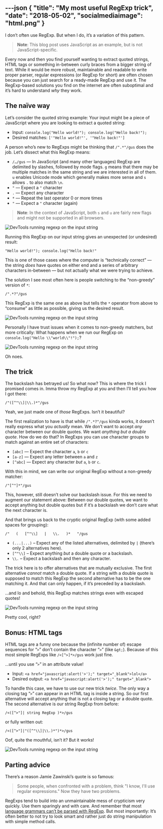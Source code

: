 ---json
{
  "title": "My most useful RegExp trick",
  "date": "2018-05-02",
  "socialmediaimage": "html.png"
}
---

I don’t often use RegExp. But when I do, it’s a variation of this pattern.

<!-- more -->

> **Note**: This blog post uses JavaScript as an example, but is not JavaScript-specific.

Every now and then you find yourself wanting to extract quoted strings, HTML tags or something in-between curly braces from a bigger string of text. While it would be more robust, maintainable and readable to write proper parser, regular expressions (or RegExp for short) are often chosen because you can just search for a ready-made RegExp and use it. The RegExp-based solutions you find on the internet are often suboptimal and it’s hard to understand _why_ they work.

## The naïve way
Let’s consider the quoted string example: Your input might be a piece of JavaScript where you are looking to extract a quoted string:

- Input: `console.log("Hello world!"); console.log("Hello back!");`
- Desired matches: `['"Hello world!"', '"Hello back!"']`

A person who’s new to RegExps might be thinking that `/".*"/gus` does the job. Let’s dissect what this RegExp means:

- `/…/gus` — In JavaScript (and many other languages) RegExp are delimited by slashes, followed by mode flags. `g` means that there may be multiple matches in the same string and we are interested in all of them. `u` enables Unicode mode which generally makes more sense and `s` allows `.` to also match `\n`.
- `"` — Expect a `"` character
- `.` — Expect any character
- `*` — Repeat the last operator 0 or more times
- `"` — Expect a `"` character (again)

> **Note**: In the context of JavaScript, both `s` and `u` are fairly new flags and might not be supported in all browsers.

![DevTools running regexp on the input string](wrong.png)

Running this RegExp on our input string gives an unexpected (or undesired) result:

```text
"Hello world!"); console.log("Hello back!"
```

This is one of those cases where the computer is “technically correct” — the string _does_ have quotes on either end and a series of arbitrary characters in-between — but not actually what we were trying to achieve.

The solution I see most often here is people switching to the “non-greedy” version of `*`:

```text
/".*?"/gus
```

This RegExp is the same one as above but tells the `*` operator from above to “consume” as little as possible, giving us the desired result.

![DevTools running regexp on the input string](nongreedy.png)

Personally I have trust issues when it comes to non-greedy matchers, but more critically: What happens when we run our RegExp on `console.log("Hello \\"world\\"!");`?

![DevTools running regexp on the input string](backslash.png)

Oh noes.

## The trick
The backslash has betrayed us! So what now? This is where the trick I promised comes in. Imma throw my RegExp at you and then I’ll tell you how I got there:

```text
/"([^"\\]|\\.)*"/gus
```

Yeah, we just made one of _those_ RegExps. Isn’t it beautiful?

The first realization to have is that while `/".*?"/gus` kinda works, it doesn’t really express what you _actually_ mean. We don’t want to accept _any_ character between our double quotes. We want _anything but a double quote_. How do we do that? In RegExps you can use character groups to match against an entire set of characters:

- `[abc]` — Expect the character `a`, `b` or `c`
- `[a-z]` — Expect any letter between `a` and `z`
- `[^abc]` — Expect any character _but_ `a`, `b` or `c`.

With this in mind, we can write our original RegExp without a non-greedy matcher:

```text
/"[^"]*"/gus
```

This, however, still doesn’t solve our backslash issue. For this we need to augment our statement above: Between our double quotes, we want to accept anything but double quotes but if it’s a backslash we don’t care what the next character is.

And that brings us back to the cryptic original RegExp (with some added spaces for grouping):

```text
/"   (   [^"\\]   |   \\.   )*   "/gus
```

- `(...|...)` – Expect any of the listed alternatives, delimited by `|` (there’s only 2 alternatives here).
- `[^"\\]` – Expect anything _but_ a double quote or a backslash.
- `\\.` – Expect a backslash and then any character.

The trick here is to offer alternatives that are mutually exclusive. The first alternative _cannot_ match a double quote. If a string with a double quote is supposed to match this RegExp the second alternative has to be the one matching it. And that can only happen, if it’s preceded by a backslash.

…and lo and behold, this RegExp matches strings even with escaped quotes!

![DevTools running regexp on the input string](escape.png)

Pretty cool, right?

## Bonus: HTML tags
HTML tags are a funny one because the (infinite number of) escape sequences for “`>`” don’t contain the character “`>`” (like `&gt;`). Because of this most simple RegExps like `/<[^>]*>/gus` work just fine.

...until you use “`>`” in an attribute value!

- Input: `<a href="javascript:alert('>');" target="_blank">lol</a>`
- Desired output: `<a href="javascript:alert('>');" target="_blank">`

To handle this case, we have to use our new trick _twice_. The only way a closing tag “`>`” can appear in an HTML tag is inside a string. So our first alternative will accept anything that is not a closing tag or a double quote. The second alternative is our string RegExp from before:

```text
/<([^>"]| string RegExp )*>/gus
```

or fully written out:

```text
/<([^>"]|"([^"\\]|\\.)*")*>/gus
```

Oof, quite the mouthful, isn’t it? But it works!

![DevTools running regexp on the input string](html.png)

## Parting advice
There’s a reason Jamie Zawinski’s quote is so famous:

> Some people, when confronted with a problem, think "I know, I'll use regular expressions." Now they have two problems.

RegExps tend to build into an unmaintainable mess of crypticism very quickly. Use them sparingly and with care. And remember that most [language grammars can’t be parsed with RegExp](https://stackoverflow.com/questions/1732348/regex-match-open-tags-except-xhtml-self-contained-tags/1732454#1732454). But most importantly: It’s often better to not try to look smart and rather just do string manipulation with simple method calls.


